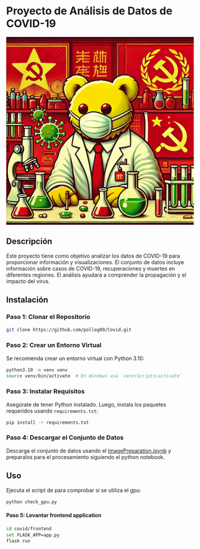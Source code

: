 # Proyecto de Análisis de Datos de COVID-19

![Icono del Proyecto](icon.png)

## Descripción
Este proyecto tiene como objetivo analizar los datos de COVID-19 para proporcionar información y visualizaciones. El conjunto de datos incluye información sobre casos de COVID-19, recuperaciones y muertes en diferentes regiones. El análisis ayudará a comprender la propagación y el impacto del virus.

## Instalación

### Paso 1: Clonar el Repositorio
```bash
git clone https://github.com/pollog09/Covid.git
```

### Paso 2: Crear un Entorno Virtual
Se recomienda crear un entorno virtual con Python 3.10:
```bash
python3.10 -m venv venv
source venv/bin/activate  # En Windows usa `venv\Scripts\activate`
```

### Paso 3: Instalar Requisitos
Asegúrate de tener Python instalado. Luego, instala los paquetes requeridos usando `requirements.txt`:
```bash
pip install -r requirements.txt
```

### Paso 4: Descargar el Conjunto de Datos
Descarga el conjunto de datos usando el [ImagePreparation.ipynb](ImagePreparation.ipynb) y preparalos para el procesamiento siguiendo el python notebook.

## Uso
Ejecuta el script de para comprobar si se utiliza el gpu:
```bash
python check_gpu.py
```

#### Paso 5: Levantar frontend application

```bash
cd covid/frontend
set FLASK_APP=app.py
flask run
```